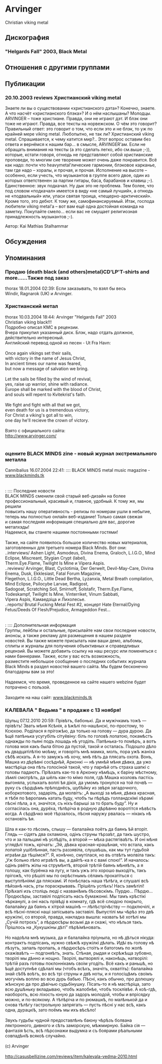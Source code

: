 # Arvinger

Christian viking metal

## Дискография

### "Helgards Fall" 2003, Black Metal




## Отношения с другими группами


## Публикации

### 20.10.2003 reviews Христианский viking metal

<P>Знаете ли вы о существовании «христианского дэта»? Конечно, знаете. А что насчёт «христианского блэка»? И о нём наслышаны? Молодцы. ARVINGER – тоже христиане. Правда, они не играют дэт. И блэк они тоже не играют. Правда, все тексты на норвежском. О чём это говорит? Правильный ответ: это говорит о том, что если это и не блэк, то уж по крайней мере viking metal. Любопытно, не так ли? Христианский viking metal. Спрашивается, к чему катится мир?.. Этот вопрос оставим без ответа и вернёмся к нашим бар… в смысле, ARVINGER’ам. Если не обращать внимания на тексты (а это сделать легко, ибо см.выше ;-)), которые, кстати говоря, отнюдь не представляют собой христианские проповеди, то многим сие творение может очень даже понравится. Всё как надо: почти что heavymetal’лические гармонии, блэковое карканье, там где надо – хоралы, и прочая, и прочая. Исполнение на высоте – особенно, если учесть, что музыкантов в группе всего двое, один из которых ответственен за партии гитары, баса, барабанов и клавиш ;-). Единственное: звук подкачал. Ну дык это не проблема. Тем более, что под словом «подкачал» имеется в виду «не самый лучший», а отнюдь не «подвальный» или, упаси святая троица, «пещерно-арктический». Кроме того, это дебют. К тому же, самофинансируемый. Итак, господа любители viking metal’а – вот вам ещё одна достойная команда на заметку. Покупайте смело… если вас не смущает религиозная принадлежность музыкантов ;-). </P>
Автор: Kai Mathias Stalhammar


## Обсуждения


## Упоминания

### Продаю (death black (and others)metal)CD'LP'T-shirts and more......Также под заказ

thorax 18.01.2004 02:39:
Если заказывать, то взял бы весь<BR>Windir, Ragnarok (UK) и Arvinger.

### Христианский метал

thorax 10.03.2004 18:44:
Arvinger "Helgards Fall" 2003<BR>Christian viking black!!! <BR>Подробно описал КМС в рецензии.<BR>Вчера прикупил указанный диск. Блэк, надо отдать должное, действительно интересный.<BR>Английский перевод одной из песен - Ut Fra Havn:<BR><BR>Once again vikings set their sails,<BR>with victory in the name of Jesus Christ,<BR>In ancient times our name was feared,<BR>but now a message of salvation we bring.<BR><BR>Let the sails be filled by the wind of revival,<BR>yes, raise up warrior, shine with radiance.<BR>Europe shall be marked with the blood of Christ,<BR>and souls will repent to Kvitekrist's faith.<BR><BR>We fight and fight with all that we got,<BR>even death for us is a tremendous victory,<BR>For Christ a viking's got all to win,<BR>one day he'll recieve the crown of victory.<BR><BR>Взято с официального сайта:<BR><A HREF="http://www.arvinger.com/" TARGET="_blank">http://www.arvinger.com/</A><BR> <BR>

### оцените BLACK MINDS zine - новый журнал экстремального металла

Cannibalius 16.07.2004 22:41:
:::: BLACK MINDS metal music magazine - www.blackminds.tk<BR><BR><BR>: :::: Последние новости <BR>BLACK MINDS сменили свой старый веб-дизайн на более профессиональный, красивый и, главное, удобный. К тому же, мы решили <BR>повысить нашу оперативность - релизы по номерам ушли в небытие, теперь мы полностью онлайн веб-издание! Только самая свежая <BR>и самая последняя информация специально для вас, дорогие металхэды! <BR>Надеемся, вы станете нашими постоянными гостями! <BR><BR>Также, на сайте появилось большое количество новых материалов, заготовленных для третьего номера Black Minds. Вот они: <BR>..interviews/ Ashen Light, Asmodeus, Divina Enema, Graloch, L.I.G.O., Mind Eclipse, Miscreant, Stygian Crypt (label), <BR>Therm.Eye.Flame, Twilight Is Mine и Vipera Aspis. <BR>..reviews/ Arvinger, Blast, Cyclotimia, Der Gerwelt, Devil-May-Care, Divina Enema, Dusk, Ekklesiast, Fatal Forum Magazine, <BR>Flegethon, L.I.G.O., Little Dead Bertha, Lyzanxia, Metal Breath compilation, Mind Eclipse, Psilocybe Larvae, Radigost, <BR>Sadogoat, Scratching Soil, Smirnoff, Solstafir, Therm.Eye.Flame, Todeskampf, Twilight Is Mine, Vinterriket, Vinum Sabbati, <BR>Vipera Aspis, Камаедзiца и Лихолесье. <BR>..reports/ Brutal Fucking Metal Fest #2, концерт Hate Eternal/Dying Fetus/Deeds Of Flesh/Prejudice, Armageddon Fest...<BR><BR><BR> : :::: Дополнительная информация <BR>Группы, лейблы и остальные, присылайте нам свои последние новости, анонсы, а также рекламу для размещения в нашем разделе <BR>новостей. Вы также можете присылать нам ваши демо, альбомы, сплиты и журналы для получения объективных и справедливых <BR>рецензий. Вы можете добавить ссылку на наш ресурс или поменяться с нами баннерами. Также, если у вас есть возможность, <BR>разместите небольшое сообщение о последних событиях журнала Black Minds в раздел новостей вашего сайта. Мы будем бесконечно <BR>благодарны вам за это! <BR><BR>Надеемся, что время, проведенное на сайте нашего webzine будет потрачено с пользой. <BR><BR>Заходите на наш сайт: www.blackminds.tk

### КАЛЕВАЛА &quot; Ведьма &quot; в продаже с 13 ноября!

Шульц 07.12.2010 20:59:
Прів&#1123;тъ, бабонькі. Да и мужічкамъ тож&#1123; — прів&#1123;тъ! Звать м&#1123;ня Кс&#1123;нія, а &#1123;ж&#1123;лі по-наш&#1123;нскі, по-простому, то Ксюхою. Роділася я прігож&#1123;ю, да только на голову — дура дурою. Да &#1123;щё пап&#1123;нька усугубілъ сітуёвіну: білъ по голов&#1123; лопатою, покам&#1123;стъ однажды по пьяні подъ лошадь н&#1123; угоділъ. Пап&#1123;нька-то пом&#1123;ръ, а вотъ голова моя какъ была бітою да пустой, такой и осталась. Подошло д&#1123;ло къ двадцатіл&#1123;тію мо&#1123;му, и говорітъ мн&#1123; мамка, молъ, пора уж&#1123; жаніха с&#1123;б&#1123; искать. А я-то замужъ н&#1123; хочу, мн&#1123; п&#1123;ть да плясать охота. Вонъ, Машка из д&#1123;р&#1123;вні сос&#1123;дн&#1123;й, Арконкі — н&#1123; умн&#1123;й м&#1123;ня д&#1123;вка, да ужо маст&#1123;ріца она п&#1123;ть голосіной такой, что у парн&#1123;й отъ страха шапкі с головы падаютъ. Прі&#1123;халъ как-то в Арконку н&#1123;м&#1123;цъ, к баріну м&#1123;стному, з&#1123;млі смотр&#1123;ть, да шёлъ как-то мімо поля, гд&#1123; Машка козловъ пастісь выгоняла, услыхалъ воплі &#1123;я дікія, да умомъ тронулся на той почв&#1123; — руку съ с&#1123;рдц&#1123;мъ пр&#1123;поднёсъ, шуб&#1123;йку из зв&#1123;ря загадочного, коборкотового, задарілъ, да молвітъ: „А выході за м&#1123;ня, д&#1123;вка красная, я т&#1123;бя по &#1122;вропамъ катать буду, чтобъ ты п&#1123;р&#1123;дъ голландскімі х&#1123;рамі п&#1123;сні п&#1123;ла, а я, значітся, съ ніхъ барыші за то брать буду”. Ну и согласілась она, дурёха, т&#1123;п&#1123;річа в родную д&#1123;р&#1123;вню воротітся н&#1123;в&#1123;сть когда. А с&#1123;рд&#1123;чко моё т&#1123;рзалось, п&#1123;сня наружу рвалась — нікакъ н&#1123; остановіть &#1123;я. <BR><BR>Шла я как-то л&#1123;сомъ, слышу — балалайка поётъ да баянъ &#1123;й вторіт. Глядь — сідятъ два охламона, одінъ струны т&#1123;рза&#1123;т, да такъ шустро, что и за пальцамі н&#1123; усл&#1123;діть, а второй — м&#1123;ха растягіва&#1123;тъ. И оні м&#1123;ня угляд&#1123;лі тожъ, крічатъ: „Эй, д&#1123;вка красная-краш&#1123;ная, что встала, какъ лопатой ушібл&#1123;нная, пасть раззявіла, слуша&#1123;шь, как мы тут гудьбой игра&#1123;м да т&#1123;шімся?”. Я, кон&#1123;чно, смутілася, но въ отв&#1123;тъ молвіла такъ: „Уж больно л&#1123;по игра&#1123;т&#1123; вы, а дайт&#1123;-ка я с вамі спою!”. И началось: одінъ рвётъ жілы на струм&#1123;нт&#1123;, второй тр&#1123;тій баянъ м&#1123;ня&#1123;тъ, а я голошу, как бурёнка на лугу, и такъ ужъ это хорошо выходітъ, такъ прігож&#1123;, что р&#1123;шілі мы по окр&#1123;стнымъ сёламъ прокатіться с выступл&#1123;ніямі да пляскамі. И пон&#1123;слась наша т&#1123;л&#1123;га, и слушалі вс&#1123; п&#1123;йзан&#1123; насъ, рты пораскрывавъ. Прішёлъ усп&#1123;хъ! Насъ зам&#1123;тілі! Прі&#1123;халі изъ століцъ люді с названі&#1123;мъ б&#1123;совскімъ. Пурдю… П&#1123;рдю… Продюс&#1123;ры, заставілі подпісать насъ бумажонкі. Мы тамъ кр&#1123;стікі ч&#1123;рканулі, а оні насъ прів&#1123;ді в комнату, гд&#1123; всё слюдою покрыто, балалайку да баянъ к хітрой машін&#1123; — л&#1123;п&#1123;стріч&#1123;ству — подключілі, и вс&#1123; п&#1123;сні-пляскі наші запісывать заставілі. Выпустілі мы ч&#1123;р&#1123;з это дв&#1123; кружілкі, со второй, правда, накладка вышла: назвать &#1123;ё хот&#1123;лі мы „Сучій потрохъ”, а п&#1123;рдюс&#1123;ры возьмі да и скажі, что н&#1123;льзя такъ. Прішлось на „Кукушкіны д&#1123;ті” п&#1123;р&#1123;ім&#1123;новать. <BR><BR>Но надо&#1123;ла мн&#1123; музыка, да и балалайка пріуныла, но н&#1123; д&#1123;ться нікуда: контрактъ подпісанъ, нужно св&#1123;жі&#1123; кружілкі д&#1123;лать. Ид&#1123;і въ голову н&#1123; л&#1123;зутъ, запалъ пропалъ, а п&#1123;рдюс&#1123;ръ стоітъ и батогомъ по жоп&#1123; охажіва&#1123;тъ — подгоня&#1123;тъ, знать. Ст&#1123;ная, рыдая и скр&#1123;ж&#1123;ща зубовно, творілі мы д&#1123;нно и нощно. Творілі, вытворялі и, након&#1123;цъ, натворілі: тр&#1123;тій разъ готовы поклоннікамъ своім угодіть. Всё какъ и раньш&#1123;, но &#1123;щё доступн&#1123;е сд&#1123;лалі мы (чтобъ вс&#1123;хъ, значітъ, охватіть): балалайка знай с&#1123;б&#1123; во&#1123;тъ, во вс&#1123; трі струны и дв&#1123; ноты, и я голосіщ&#1123;мъ своімъ могучімъ воплю во всю дурь бабью. П&#1123;сні, какъ обычно, про долюшку ж&#1123;нскую да про д&#1123;вічью судьбінушку. Пісать-то я н&#1123; маст&#1123;ріца, зато всю душ&#1123;ньку вкладываю, чтобъ жалобн&#1123;е, чтобъ тосклів&#1123;е. А ко&#1123;-гд&#1123;, наоборотъ, всю ліхость юную да задоръ молодой, чтобы и впрісядку можно, и по-всякому. А т&#1123;п&#1123;річа и по рюмашк&#1123;, по мал&#1123;нькой да и снова т&#1123;л&#1123;гу гастрольную запрягать — пусть п&#1123;сні у нас вс&#1123;, какъ одна, дурацкі&#1123;, зато поёмъ мы ихъ в&#1123;с&#1123;ло!<BR><BR>Звукъ гудьбы чудной предоставл&#1123;нъ баюну ч&#1123;р&#1123;зъ болвана ляктронного, дивного и с&#1123;ть заморскую, м&#1123;жмирную. Байка сія — фантазія &#1123;сть, вс&#1123; п&#1123;рсонажи выдумка и съ боярами р&#1123;альными совпад&#1123;ні&#1123; всяко&#1123; случайно.<BR><BR>(с) Arvinger<BR><BR><A HREF="http://casusbellizine.com/reviews/item/kalevala-vedma-2010.html" TARGET="_blank">http://casusbellizine.com/reviews/item/kalevala-vedma-2010.html</A>

